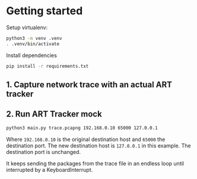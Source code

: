 # Getting started
Setup virtualenv:
```sh
python3 -m venv .venv
. .venv/bin/activate
```
Install dependencies
```sh
pip install -r requirements.txt
```

## 1. Capture network trace with an actual ART tracker
## 2. Run ART Tracker mock
```sh
python3 main.py trace.pcapng 192.168.0.10 65000 127.0.0.1
```
Where `192.168.0.10` is the original destination host and `65000` the destination port.
The new destination host is `127.0.0.1` in this example. The destination port is unchanged.

It keeps sending the packages from the trace file in an endless loop until interrupted by a KeyboardInterrupt.
